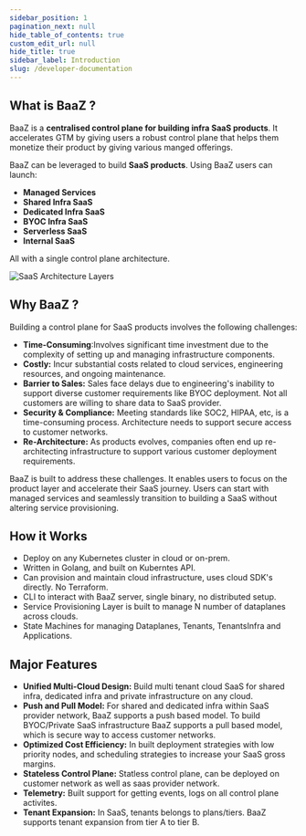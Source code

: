 ```yaml
---
sidebar_position: 1
pagination_next: null
hide_table_of_contents: true
custom_edit_url: null
hide_title: true
sidebar_label: Introduction
slug: /developer-documentation
---
```


## What is BaaZ ?

BaaZ is a **centralised control plane for building infra SaaS products**. It accelerates GTM by giving users a robust control plane that helps them monetize their product by giving various manged offerings.

BaaZ can be leveraged to build **SaaS products**. Using BaaZ users can launch:
- **Managed Services**
- **Shared Infra SaaS**
- **Dedicated Infra SaaS**
- **BYOC Infra SaaS**
- **Serverless SaaS**
- **Internal SaaS**

All with a single control plane architecture.
<div style={{ textAlign: 'center' }}>
  <img src={require('../../static/img/baaz-e2e.png').default} alt="SaaS Architecture Layers" />
</div>

## Why BaaZ ?

Building a control plane for SaaS products involves the following challenges:

- **Time-Consuming**:Involves significant time investment due to the complexity of setting up and managing infrastructure components. 
- **Costly:** Incur substantial costs related to cloud services, engineering resources, and ongoing maintenance.
- **Barrier to Sales:** Sales face delays due to engineering's inability to support diverse customer requirements like BYOC deployment. Not all customers are willing to share data to SaaS provider.
- **Security & Compliance:** Meeting standards like SOC2, HIPAA, etc, is a time-consuming process. Architecture needs to support secure access to customer networks.
- **Re-Architecture:** As products evolves, companies often end up re-architecting infrastructure to support various customer deployment requirements.

BaaZ is built to address these challenges. It enables users to focus on the product layer and accelerate their SaaS journey. Users can start with managed services and seamlessly transition to building a SaaS without altering service provisioning.

## How it Works 

- Deploy on any Kubernetes cluster in cloud or on-prem.
- Written in Golang, and built on Kuberntes API.
- Can provision and maintain cloud infrastructure, uses cloud SDK's directly. No Terraform.
- CLI to interact with BaaZ server, single binary, no distributed setup.
- Service Provisioning Layer is built to manage N number of dataplanes across clouds.
- State Machines for managing Dataplanes, Tenants, TenantsInfra and Applications. 

## Major Features

- **Unified Multi-Cloud Design:** Build multi tenant cloud SaaS for shared infra, dedicated infra and private infrastructure on any cloud.
- **Push and Pull Model:** For shared and dedicated infra within SaaS provider network, BaaZ supports a push based model. To build BYOC/Private SaaS infrastructure BaaZ supports a pull based model, which is secure way to access customer networks.
- **Optimized Cost Efficiency:** In built deployment strategies with low priority nodes, and scheduling strategies to increase your SaaS gross margins.
- **Stateless Control Plane:** Statless control plane, can be deployed on customer network as well as saas provider network.
- **Telemetry:** Built support for getting events, logs on all control plane activites. 
- **Tenant Expansion:** In SaaS, tenants belongs to plans/tiers. BaaZ supports tenant expansion from tier A to tier B.
